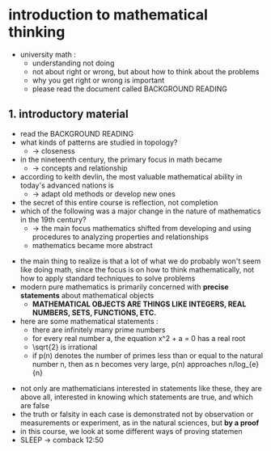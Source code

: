 # introduction to mathematical thinking
- university math :
    - understanding not doing
    - not about right or wrong, but about how to think about the problems
    - why you get right or wrong is important
    - please read the document called BACKGROUND READING

## 1. introductory material
- read the BACKGROUND READING
- what kinds of patterns are studied in topology?
    - -> closeness
- in the nineteenth century, the primary focus in math became
    - -> concepts and relationship
- according to keith devlin, the most valuable mathematical ability in today's advanced nations is
    - -> adapt old methods or develop new ones
- the secret of this entire course is reflection, not completion
- which of the following was a major change in the nature of mathematics in the 19th century?
    - -> the main focus mathematics shifted from developing and using procedures to analyzing properties and relationships
    - mathematics became more abstract
* the main thing to realize is that a lot of what we do probably won't seem like doing math, since the focus is on how to think mathematically, not how to apply standard techniques to solve problems
* modern pure mathematics is primarily concerned with **precise statements** about mathematical objects
    * **MATHEMATICAL OBJECTS ARE THINGS LIKE INTEGERS, REAL NUMBERS, SETS, FUNCTIONS, ETC.**
* here are some mathematical statements :
    * there are infinitely many prime numbers
    * for every real number a, the equation x^2 + a = 0 has a real root
    * \sqrt{2} is irrational
    * if p(n) denotes the number of primes less than or equal to the natural number n, then as n becomes very large, p(n) approaches n/log_{e}{n}
- not only are mathematicians interested in statements like these, they are above all, interested in knowing which statements are true, and which are false
- the truth or falsity in each case is demonstrated not by observation or measurements or experiment, as in the natural sciences, but **by a proof**
- in this course, we look at some different ways of proving statemen
- SLEEP -> comback 12:50
